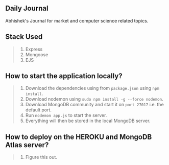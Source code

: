 ## Daily Journal
Abhishek's Journal for market and computer science related topics.

## Stack Used
>1. Express
>2. Mongoose
>3. EJS

## How to start the application locally?
>1. Download the dependencies using from `package.json` using `npm install`.
>2. Download nodemon using `sudo npm install -g --force nodemon`.
>3. Download MongoDB community and start it on `port 27017` i.e. the default port.
>4. Run `nodemon app.js` to start the server.
>5. Everything will then be stored in the local MongoDB server.

## How to deploy on the HEROKU and MongoDB Atlas server?
>1. Figure this out.